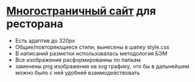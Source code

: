 # [Многостраничный сайт](https://alexlancev.github.io/mafia/index.html) для ресторана

- Есть адаптив до 320px
- Общие/повторяющиеся стили, вынесены в шапку style.css
- В написаний разметки использовалась методология БЭМ
- Все изображения расформированны по папкам
- заменены png изображения на svg графику, что бы в дальнейшем можно было с ней удобней взаимодействовать
